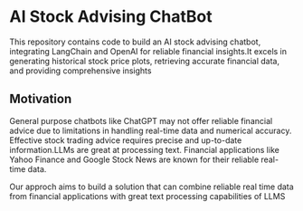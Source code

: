 <h1> AI Stock Advising ChatBot</h1>


<p>  This repository contains code to build an AI stock advising chatbot, integrating LangChain and OpenAI for reliable financial insights.It excels in generating historical stock price plots, retrieving accurate financial data, and providing comprehensive insights</p>
<h2>Motivation</h2>
<p>  General purpose chatbots like ChatGPT may not offer reliable financial advice due to limitations in handling real-time data and numerical accuracy. Effective stock trading advice requires precise and up-to-date information.LLMs are great at processing text. Financial applications like Yahoo Finance and Google Stock News are known for their reliable real-time data.</p>

<p> Our approch aims to build a solution that can combine reliable real time data from financial applications with great text processing capabilities of LLMS</p>
